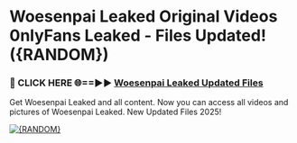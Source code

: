 # Woesenpai Leaked Original Videos 0nlyFans Leaked - Files Updated! ({RANDOM})

<h3>🔴 CLICK HERE 🌐==►► <a href="https://betterlinks.top/A2PfLJ" rel="nofollow">Woesenpai Leaked Updated Files</a></h3>

Get Woesenpai Leaked and all content. Now you can access all videos and pictures of Woesenpai Leaked. New Updated Files 2025!

[![{RANDOM}](https://i.imgur.com/ppqm5kG.gif)](https://betterlinks.top/A2PfLJ)
